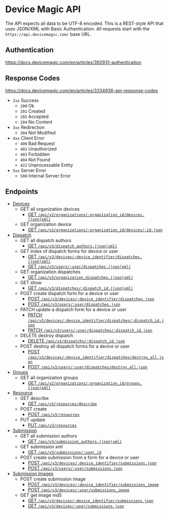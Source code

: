 # Device Magic API
The API expects all data to be UTF-8 encoded.
This is a REST-style API that uses JSON/XML with Basic Authentication.
All requests start with the `https://api.devicemagic.com/` base URL.

## Authentication

https://docs.devicemagic.com/en/articles/392931-authentication

## Response Codes
https://docs.devicemagic.com/en/articles/3334936-api-response-codes

* `2xx` Success
  * `200` Ok
  * `201` Created
  * `202` Accepted
  * `204` No Content
* `3xx` Redirection
  * `304` Not Modified
* `4xx` Client Error  
  * `400` Bad Request
  * `401` Unauthorized
  * `403` Forbidden
  * `404` Not Found
  * `422` Unprocessable Entity
* `5xx` Server Error
  * `500` Internal Server Error

## Endpoints

  * [Devices](./doc/api/v2/devices.md)
    * GET all organization devices
      * [GET `/api/v2/organizations/:organization_id/devices.(json|xml)`](./doc/api/v2/devices.md#jsonxml-get-all-organization-devices)
    * GET organization device
      * [GET `/api/v2/organizations/:organization_id/devices/:id.json`](./doc/api/v2/devices.md#jsonxml-get-organization-device)
  * [Dispatch](./doc/api/v3/dispatch.md)
    * GET all dispatch authors
      * [GET `/api/v3/dispatch_authors.(json|xml)`](./doc/api/v3/dispatch.md#jsonxml-get-all-dispatch-authors)
    * GET index of dispatch forms for device or user
      * [GET `/api/v3/devices/:device_identifier/dispatches.(json|xml)`](./doc/api/v3/dispatch.md#jsonxml-get-index-dispatch-forms-for-a-device)
      * [GET `/api/v3/users/:user/dispatches.(json|xml)`](./doc/api/v3/dispatch.md#jsonxml-get-index-dispatch-forms-for-a-user)
    * GET organization dispatches
      * [GET `/api/v3/organization_dispatches.(json|xml)`](./doc/api/v3/dispatch.md#jsonxml-get-organization-dispatches)
    * GET show
      * [GET `/api/v3/dispatches/:dispatch_id.(json|xml)`](./doc/api/v3/dispatch.md#jsonxml-get-show-dispatch)
    * POST create dispatch form for a device or user
      * [POST `/api/v3/devices/:device_identifier/dispatches.json`](./doc/api/v3/dispatch.md#jsonxml-post-create-dispatch-form-for-a-device)
      * [POST `/api/v3/users/:user/dispatches.json`](./doc/api/v3/dispatch.md#jsonxml-post-create-dispatch-form-for-a-user)
    * PATCH update a dispatch form for a device or user
      * [PATCH `/api/v3/devices/:device_identifier/dispatches/:dispatch_id.json`](./doc/api/v3/dispatch.md#jsonxml-patch-update-dispatch-form-for-a-device)
      * [PATCH `/api/v3/users/:user/dispatches/:dispatch_id.json`](./doc/api/v3/dispatch.md#jsonxml-patch-update-dispatch-form-for-a-user)
    * DELETE destroy dispatch
      * [DELETE `/api/v3/dispatchs/:dispatch_id.json`](./doc/api/v3/dispatch.md#json-delete-destroy-dispatch)
    * POST destroy all dispatch forms for a device or user
      * [POST `/api/v3/devices/:device_identifier/dispatches/destroy_all.json`](./doc/api/v3/dispatch.md#json-post-destroy-all-dispatch-forms-for-a-device)
      * [POST `/api/v3/users/:user/dispatches/destroy_all.json`](./doc/api/v3/dispatch.md#json-post-destroy-all-dispatch-forms-for-a-user)
  * [Groups](./doc/api/v2/groups.md)
    * GET all organization groups
      * [GET `/api/v2/organizations/:organization_id/groups.(json|xml)`](./groups-json.md#jsonxml-get-all-organization-groups)
  * [Resource](./doc/api/v3/resource.md)
    * GET describe
      * [GET `/api/v3/resources/describe`](./doc/api/v3/resource.md#jsonxml-get-describe-resource)
    * POST create
      * [POST `/api/v3/resources`](./doc/api/v3/resource.md#json-post-create-resource)
    * PUT update
      * [PUT `/api/v3/resources`](./doc/api/v3/resource.md#json-put-update-resource)
  * [Submission](./doc/api/v3/submission.md)
    * GET all submission authors
      * [GET `/api/v3/submission_authors.(json|xml)`](./doc/api/v3/submission.md#jsonxml-get-all-submission-authors)
    * GET submission xml
      * [GET `/api/v3/submissions/:user_id`](./doc/api/v3/submission.md#xml-get-submission-xml)
    * POST create submission from a form for a device or user
      * [POST `/api/v3/devices/:device_identifier/submissions.json`](./doc/api/v3/submission.md#json-post-create-submission-from-a-form-for-a-device)
      * [POST `/api/v3/users/:user/submissions.json`](./doc/api/v3/submission.md#json-post-create-submission-from-a-form-for-a-user)
  * [Submission Images](./doc/api/v3/submission_image.md)
    * POST create submission image  
      * [POST `/api/v3/devices/:device_identifier/submissions_image`](./doc/api/v3/submission_image.md#post-create-submission-image-for-a-device)
      * [POST `/api/v3/devices/:user/submissions_image`](./doc/api/v3/submission_image.md#post-create-submission-image-for-a-user)
    * GET get image md5  
      * [GET `/api/v3/devices/:device_identifier/submissions.json`](./doc/api/v3/submission_image.md#get-submission-image-md5-for-a-device)
      * [GET `/api/v3/devices/:user/submissions.json`](./doc/api/v3/submission_image.md#get-submission-image-md5-for-a-user)

